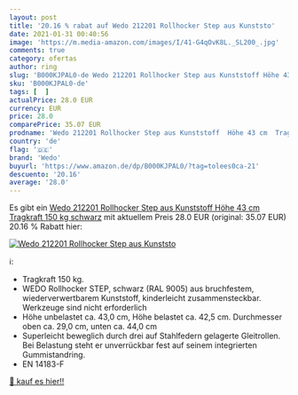 ```yaml
---
layout: post
title: '20.16 % rabat auf Wedo 212201 Rollhocker Step aus Kunststo'
date: 2021-01-31 00:40:56
image: 'https://m.media-amazon.com/images/I/41-G4qOvK8L._SL200_.jpg'
comments: true
category: ofertas
author: ring
slug: 'B000KJPAL0-de Wedo 212201 Rollhocker Step aus Kunststoff Höhe 43 cm...'
sku: 'B000KJPAL0-de'
tags: [  ]
actualPrice: 28.0 EUR
currency: EUR
price: 28.0
comparePrice: 35.07 EUR
prodname: 'Wedo 212201 Rollhocker Step aus Kunststoff  Höhe 43 cm  Tragkraft 150 kg  schwarz'
country: 'de'
flag: '🇩🇪'
brand: 'Wedo'
buyurl: 'https://www.amazon.de/dp/B000KJPAL0/?tag=tolees0ca-21'
descuento: '20.16'
average: '28.0'
---
```


Es gibt ein [Wedo 212201 Rollhocker Step aus Kunststoff  Höhe 43 cm  Tragkraft 150 kg  schwarz](https://www.amazon.de/dp/B000KJPAL0/?tag=tolees0ca-21) mit aktuellem Preis 28.0 EUR (original: 35.07 EUR) 20.16 % Rabatt hier:

[![Wedo 212201 Rollhocker Step aus Kunststo](https://m.media-amazon.com/images/I/41-G4qOvK8L._SL200_.jpg)](https://www.amazon.de/dp/B000KJPAL0/?tag=tolees0ca-21)

ℹ️:

- Tragkraft 150 kg.
- WEDO Rollhocker STEP, schwarz (RAL 9005) aus bruchfestem, wiederverwertbarem Kunststoff, kinderleicht zusammensteckbar. Werkzeuge sind nicht erforderlich
- Höhe unbelastet ca. 43,0 cm, Höhe belastet ca. 42,5 cm. Durchmesser oben ca. 29,0 cm, unten ca. 44,0 cm
- Superleicht beweglich durch drei auf Stahlfedern gelagerte Gleitrollen. Bei Belastung steht er unverrückbar fest auf seinem integrierten Gummistandring.
- EN 14183-F

[🛒 kauf es hier!!](https://www.amazon.de/dp/B000KJPAL0/?tag=tolees0ca-21)
